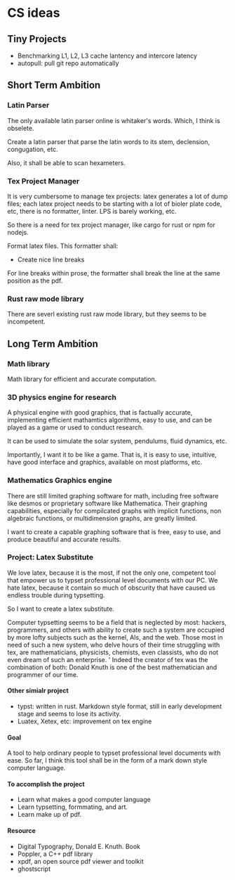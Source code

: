# CS ideas

## Tiny Projects

- Benchmarking L1, L2, L3 cache lantency and intercore latency
- autopull: pull git repo automatically

## Short Term Ambition

### Latin Parser

The only available latin parser online is whitaker's words. Which, I think is obselete.

Create a latin parser that parse the latin words to its stem, declension, congugation, etc. 

Also, it shall be able to scan hexameters.

### Tex Project Manager

It is very cumbersome to manage tex projects: latex generates a lot of dump files; each latex project needs to be starting with a lot of bioler plate code, etc, there is no formatter, linter. LPS is barely working, etc.

So there is a need for tex project manager, like cargo for rust or npm for nodejs.

Format latex files. This formatter shall: 

- Create nice line breaks 

For line breaks within prose, the formatter shall break the line at the same position as the pdf.

### Rust raw mode library

There are severl existing rust raw mode library, but they seems to be incompetent.

## Long Term Ambition

### Math library

Math library for efficient and accurate computation.

### 3D physics engine for research

A physical engine with good graphics, that is factually accurate, implementing efficient mathamtics algorithms, easy to use, and can be played as a game or used to conduct research.

It can be used to simulate the solar system, pendulums, fluid dynamics, etc. 

Importantly, I want it to be like a game. That is, it is easy to use, intuitive, have good interface and graphics, available on most platforms, etc.

### Mathematics Graphics engine

There are still limited graphing software for math, including free software like desmos or proprietary software like Mathematica. Their graphing capabilities, especially for compilcated graphs with implicit functions, non algebraic functions, or multidimension graphs, are greatly limited.

I want to create a capable graphing software that is free, easy to use, and produce beautiful and accurate results.

### Project: Latex Substitute

We love latex, because it is the most, if not the only one, competent tool that empower us to typset professional level documents with our PC. We hate latex, because it contain so much of obscurity that have caused us endless trouble during typsetting. 

So I want to create a latex substitute. 

Computer typsetting seems to be a field that is neglected by most: hackers, programmers, and others with ability to create such a system are occupied by more lofty subjects such as the kernel, AIs, and the web. 
Those most in need of such a new system, who delve hours of their time struggling with tex, are mathematicians, physicists, chemists, even classists, who do not even dream of such an enterprise. '
Indeed the creator of tex was the combination of both: Donald Knuth is one of the best mathematician and programmer of our time. 

#### Other simialr project

- typst: written in rust. Markdown style format, still in early development stage and seems to lose its activity.
- Luatex, Xetex, etc: improvement on tex engine

#### Goal

A tool to help ordinary people to typset professional level documents with ease. So far, I think this tool shall be in the form of a mark down style computer language.

#### To accomplish the project

- Learn what makes a good computer language
- Learn typsetting, formmating, and art.
- Learn make up of pdf.

#### Resource

- Digital Typography, Donald E. Knuth. Book
- Poppler, a C++ pdf library
- xpdf, an open source pdf viewer and toolkit
- ghostscript

